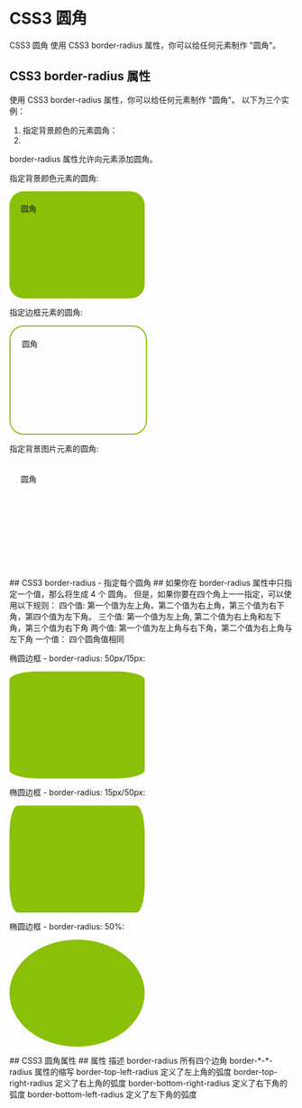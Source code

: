 # CSS3 圆角 #
CSS3 圆角
使用 CSS3 border-radius 属性，你可以给任何元素制作 "圆角"。
## CSS3 border-radius 属性 ##
使用 CSS3 border-radius 属性，你可以给任何元素制作 "圆角"。
以下为三个实例：
1. 指定背景颜色的元素圆角：
2.   <!DOCTYPE html>
  <html>
  <head>
  <meta charset="utf-8">
  <title>菜鸟教程(runoob.com)</title>
  <style>
  #rcorners1 {
      border-radius: 25px;
      background: #8AC007;
      padding: 20px;
      width: 200px;
      height: 150px;
  }
  #rcorners2 {
      border-radius: 25px;
      border: 2px solid #8AC007;
      padding: 20px;
      width: 200px;
      height: 150px;
  }
  #rcorners3 {
      border-radius: 25px;
      background: url(/images/paper.gif);
      background-position: left top;
      background-repeat: repeat;
      padding: 20px;
      width: 200px;
      height: 150px;
  }
  </style>
  </head>
  <body>
  <p> border-radius 属性允许向元素添加圆角。</p>
  <p>指定背景颜色元素的圆角:</p>
  <p id="rcorners1">圆角</p>
  <p>指定边框元素的圆角:</p>
  <p id="rcorners2">圆角</p>
  <p>指定背景图片元素的圆角:</p>
  <p id="rcorners3">圆角</p>
  </body>
  </html>
## CSS3 border-radius - 指定每个圆角 ##
如果你在 border-radius 属性中只指定一个值，那么将生成 4 个 圆角。
但是，如果你要在四个角上一一指定，可以使用以下规则：
四个值: 第一个值为左上角，第二个值为右上角，第三个值为右下角，第四个值为左下角。
三个值: 第一个值为左上角, 第二个值为右上角和左下角，第三个值为右下角
两个值: 第一个值为左上角与右下角，第二个值为右上角与左下角
一个值： 四个圆角值相同
  <!DOCTYPE html>
  <html>
  <head>
  <meta charset="utf-8">
  <title>菜鸟教程(runoob.com)</title>
  <style>
  #rcorners7 {
      border-radius: 50px/15px;
      background: #8AC007;
      padding: 20px;
      width: 200px;
      height: 150px;
  }
  #rcorners8 {
      border-radius: 15px/50px;
      background: #8AC007;
      padding: 20px;
      width: 200px;
      height: 150px;
  }
  #rcorners9 {
      border-radius: 50%;
      background: #8AC007;
      padding: 20px;
      width: 200px;
      height: 150px;
  }
  </style>
  </head>
  <body>
  <p>椭圆边框 - border-radius: 50px/15px:</p>
  <p id="rcorners7"></p>
  <p> 椭圆边框 - border-radius: 15px/50px:</p>
  <p id="rcorners8"></p>
  <p>椭圆边框 - border-radius: 50%:</p>
  <p id="rcorners9"></p>
  </body>
  </html>
## CSS3 圆角属性 ##
属性	描述
border-radius	所有四个边角 border-*-*-radius 属性的缩写
border-top-left-radius	定义了左上角的弧度
border-top-right-radius	定义了右上角的弧度
border-bottom-right-radius	定义了右下角的弧度
border-bottom-left-radius	定义了左下角的弧度